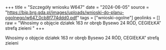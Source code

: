 +++
title = "Szczegóły wniosku W647"
date = "2024-06-05"
source = "https://bip.brg.gda.pl/images/uploads/wnioski-do-planu-ogolnego/w647_0cb8f774ddd0.pdf"
tags = ["wnioski-ogolne"]
geolinks = []
raw = "Wnosimy o objęcie działek 163 nr obręb Bysewo 24 RÓD, CEGIEŁKA” strefą zieieni "
+++

Wnosimy o objęcie działek 163 nr obręb Bysewo 24 RÓD, CEGIEŁKA” strefą zieieni



